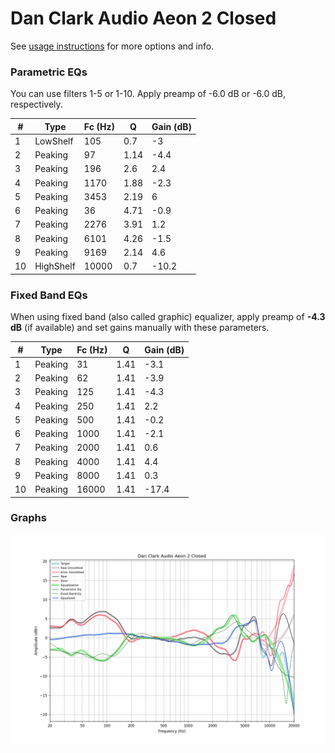 # Dan Clark Audio Aeon 2 Closed
See [usage instructions](https://github.com/jaakkopasanen/AutoEq#usage) for more options and info.

### Parametric EQs
You can use filters 1-5 or 1-10. Apply preamp of -6.0 dB or -6.0 dB, respectively.

|   # | Type      |   Fc (Hz) |    Q |   Gain (dB) |
|-----|-----------|-----------|------|-------------|
|   1 | LowShelf  |       105 | 0.7  |        -3   |
|   2 | Peaking   |        97 | 1.14 |        -4.4 |
|   3 | Peaking   |       196 | 2.6  |         2.4 |
|   4 | Peaking   |      1170 | 1.88 |        -2.3 |
|   5 | Peaking   |      3453 | 2.19 |         6   |
|   6 | Peaking   |        36 | 4.71 |        -0.9 |
|   7 | Peaking   |      2276 | 3.91 |         1.2 |
|   8 | Peaking   |      6101 | 4.26 |        -1.5 |
|   9 | Peaking   |      9169 | 2.14 |         4.6 |
|  10 | HighShelf |     10000 | 0.7  |       -10.2 |

### Fixed Band EQs
When using fixed band (also called graphic) equalizer, apply preamp of **-4.3 dB** (if available) and set gains manually with these parameters.

|   # | Type    |   Fc (Hz) |    Q |   Gain (dB) |
|-----|---------|-----------|------|-------------|
|   1 | Peaking |        31 | 1.41 |        -3.1 |
|   2 | Peaking |        62 | 1.41 |        -3.9 |
|   3 | Peaking |       125 | 1.41 |        -4.3 |
|   4 | Peaking |       250 | 1.41 |         2.2 |
|   5 | Peaking |       500 | 1.41 |        -0.2 |
|   6 | Peaking |      1000 | 1.41 |        -2.1 |
|   7 | Peaking |      2000 | 1.41 |         0.6 |
|   8 | Peaking |      4000 | 1.41 |         4.4 |
|   9 | Peaking |      8000 | 1.41 |         0.3 |
|  10 | Peaking |     16000 | 1.41 |       -17.4 |

### Graphs
![](./Dan%20Clark%20Audio%20Aeon%202%20Closed.png)
